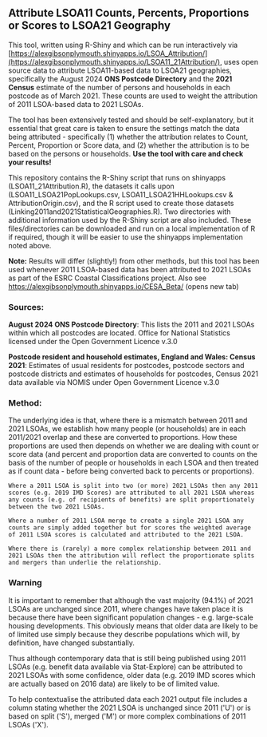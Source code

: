 ## Attribute LSOA11 Counts, Percents, Proportions or Scores to LSOA21 Geography

This tool, written using R-Shiny and which can be run interactively via [https://alexgibsonplymouth.shinyapps.io/LSOA_Attribution/](https://alexgibsonplymouth.shinyapps.io/LSOA11_21Attribution/), uses open source data to attribute LSOA11-based data to LSOA21 geographies, specifically the August 2024 **ONS Postcode Directory** and the **2021 Census** estimate of the number of persons and households in each postcode as of March 2021. These counts are used to weight the attribution of 2011 LSOA-based data to 2021 LSOAs.

The tool has been extensively tested and should be self-explanatory, but it essential that great care is taken to ensure the settings match the data being attributed - specifically (1) whether the attribution relates to Count, Percent, Proportion or Score data, and (2) whether the attribution is to be based on the persons or households. **Use the tool with care and check your results!**

This repository contains the R-Shiny script that runs on shinyapps (LSOA11_21Attribution.R), the datasets it calls upon (LSOA11_LSOA21PopLookups.csv, LSOA11_LSOA21HHLookups.csv & AttributionOrigin.csv), and the R script used to create those datasets (Linking2011and2021StatisticalGeographies.R). Two directories with additional information used by the R-Shiny script are also included. These files/directories can be downloaded and run on a local implementation of R if required, though it will be easier to use the shinyapps implementation noted above.

**Note:** Results will differ (slightly!) from other methods, but this tool has been used whenever 2011 LSOA-based data has been attributed to 2021 LSOAs as part of the ESRC Coastal Classifications project. Also see https://alexgibsonplymouth.shinyapps.io/CESA_Beta/ (opens new tab)

### Sources:

**August 2024 ONS Postcode Directory**: This lists the 2011 and 2021 LSOAs within which all postcodes are located. Office for National Statistics licensed under the Open Government Licence v.3.0

**Postcode resident and household estimates, England and Wales: Census 2021**: Estimates of usual residents for postcodes, postcode sectors and postcode districts and estimates of households for postcodes, Census 2021 data available via NOMIS under Open Government Licence v.3.0

### Method:

The underlying idea is that, where there is a mismatch between 2011 and 2021 LSOAs, we establish how many people (or households) are in each 2011/2021 overlap and these are converted to proportions. How these proportions are used then depends on whether we are dealing with count or score data (and percent and proportion data are converted to counts on the basis of the number of people or households in each LSOA and then treated as if count data - before being converted back to percents or proportions).

    Where a 2011 LSOA is split into two (or more) 2021 LSOAs then any 2011 scores (e.g. 2019 IMD Scores) are attributed to all 2021 LSOA whereas any counts (e.g. of recipients of benefits) are split proportionately between the two 2021 LSOAs.

    Where a number of 2011 LSOA merge to create a single 2021 LSOA any counts are simply added together but for scores the weighted average of 2011 LSOA scores is calculated and attributed to the 2021 LSOA.

    Where there is (rarely) a more complex relationship between 2011 and 2021 LSOAs then the attribution will reflect the proportionate splits and mergers than underlie the relationship.

### Warning

It is important to remember that although the vast majority (94.1%) of 2021 LSOAs are unchanged since 2011, where changes have taken place it is because there have been significant population changes - e.g. large-scale housing developments. This obviously means that older data are likely to be of limited use simply because they describe populations which will, by definition, have changed substantially.

Thus although contemporary data that is still being published using 2011 LSOAs (e.g. benefit data available via Stat-Explore) can be attributed to 2021 LSOAs with some confidence, older data (e.g. 2019 IMD scores which are actually based on 2016 data) are likely to be of limited value.

To help contextualise the attributed data each 2021 output file includes a column stating whether the 2021 LSOA is unchanged since 2011 ('U') or is based on split ('S'), merged ('M') or more complex combinations of 2011 LSOAs ('X').
